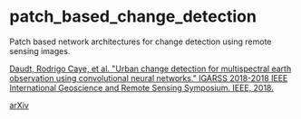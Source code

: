 # patch_based_change_detection

Patch based network architectures for change detection using remote sensing images.

[Daudt, Rodrigo Caye, et al. "Urban change detection for multispectral earth observation using convolutional neural networks." IGARSS 2018-2018 IEEE International Geoscience and Remote Sensing Symposium. IEEE, 2018.](https://ieeexplore.ieee.org/abstract/document/8518015)

[arXiv](https://arxiv.org/abs/1810.08468)